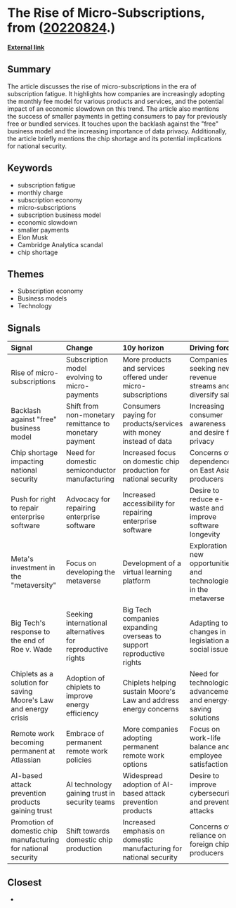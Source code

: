 # __The Rise of Micro-Subscriptions__, from ([20220824](https://kghosh.substack.com/p/20220824).)

__[External link](https://www.protocol.com/newsletters/sourcecode/micro-subscriptions)__



## Summary

The article discusses the rise of micro-subscriptions in the era of subscription fatigue. It highlights how companies are increasingly adopting the monthly fee model for various products and services, and the potential impact of an economic slowdown on this trend. The article also mentions the success of smaller payments in getting consumers to pay for previously free or bundled services. It touches upon the backlash against the "free" business model and the increasing importance of data privacy. Additionally, the article briefly mentions the chip shortage and its potential implications for national security.

## Keywords

* subscription fatigue
* monthly charge
* subscription economy
* micro-subscriptions
* subscription business model
* economic slowdown
* smaller payments
* Elon Musk
* Cambridge Analytica scandal
* chip shortage

## Themes

* Subscription economy
* Business models
* Technology

## Signals

| Signal                                                          | Change                                                     | 10y horizon                                                          | Driving force                                                      |
|:----------------------------------------------------------------|:-----------------------------------------------------------|:---------------------------------------------------------------------|:-------------------------------------------------------------------|
| Rise of micro-subscriptions                                     | Subscription model evolving to micro-payments              | More products and services offered under micro-subscriptions         | Companies seeking new revenue streams and diversify sales          |
| Backlash against "free" business model                          | Shift from non-monetary remittance to monetary payment     | Consumers paying for products/services with money instead of data    | Increasing consumer awareness and desire for privacy               |
| Chip shortage impacting national security                       | Need for domestic semiconductor manufacturing              | Increased focus on domestic chip production for national security    | Concerns over dependence on East Asia producers                    |
| Push for right to repair enterprise software                    | Advocacy for repairing enterprise software                 | Increased accessibility for repairing enterprise software            | Desire to reduce e-waste and improve software longevity            |
| Meta's investment in the "metaversity"                          | Focus on developing the metaverse                          | Development of a virtual learning platform                           | Exploration of new opportunities and technologies in the metaverse |
| Big Tech's response to the end of Roe v. Wade                   | Seeking international alternatives for reproductive rights | Big Tech companies expanding overseas to support reproductive rights | Adapting to changes in legislation and social issues               |
| Chiplets as a solution for saving Moore's Law and energy crisis | Adoption of chiplets to improve energy efficiency          | Chiplets helping sustain Moore's Law and address energy concerns     | Need for technological advancements and energy-saving solutions    |
| Remote work becoming permanent at Atlassian                     | Embrace of permanent remote work policies                  | More companies adopting permanent remote work options                | Focus on work-life balance and employee satisfaction               |
| AI-based attack prevention products gaining trust               | AI technology gaining trust in security teams              | Widespread adoption of AI-based attack prevention products           | Desire to improve cybersecurity and prevent attacks                |
| Promotion of domestic chip manufacturing for national security  | Shift towards domestic chip production                     | Increased emphasis on domestic manufacturing for national security   | Concerns over reliance on foreign chip producers                   |

## Closest

* 